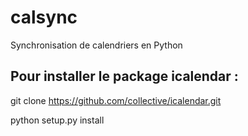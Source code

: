 # calsync
Synchronisation de calendriers en Python

## Pour installer le package icalendar :

git clone https://github.com/collective/icalendar.git

python setup.py install
